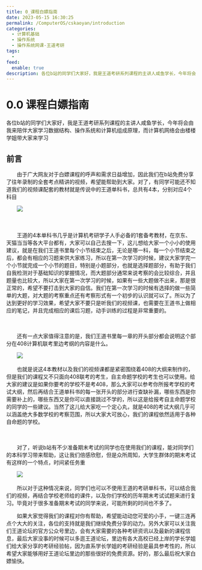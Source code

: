```yaml
---
title: 0_课程白嫖指南
date: 2023-05-15 16:30:25
permalink: /ComputerOS/cskaoyan/introduction
categories:
  - 计算机基础
  - 操作系统
  - 操作系统网课-王道考研
tags:
  - 
feed:
  enable: true
description: 各位b站的同学们大家好，我是王道考研系列课程的主讲人咸鱼学长，今年将会由我来陪伴大家学习数据结构、操作系统和计算机组成原理，而计算机网络会由楼楼学姐带大家来学习
---
```

# 0.0 课程白嫖指南

各位b站的同学们大家好，我是王道考研系列课程的主讲人咸鱼学长，今年将会由我来陪伴大家学习数据结构、操作系统和计算机组成原理，而计算机网络会由楼楼学姐带大家来学习
<!-- more -->

## 前言

　　由于广大网友对于白嫖课程的呼声和需求日益增加，因此我们在b站免费分享了往年录制的全套考点精讲的视频，希望能帮助到大家。对了，有同学可能还不知道我们的视频课配套的教材就是传说中的王道单科书，总共有4本，分别对应4个科目

　　![](https://image.peterjxl.com/blog/image-20221004094324-rveluu9.png)

　　‍

　　王道的4本单科书几乎是计算机考研学子人手必备的1套备考教材，在京东、天猫当当等各大平台都有，大家可以自己去搜一下，这儿想给大家一个小小的使用建议，就是在我们王道书里每个小节结束之后，无论是哪一科，每一个小节结束之后，都会有相应的习题来供大家练习，所以在第一次学习的时候，建议大家学完一个小节就完成一个小节的题目，特别是小题部分，也就是选择题部分，有助于我们自我检测对于基础知识的掌握情况，而大题部分通常来说考察的会比较综合，并且题量也比较大，所以大家在第一次学习的时候，如果有一些大题做不出来，那是很正常的，希望不要打击到大家的自信。我们在第一次学习的时候有选择的做一些简单的大题，对大题的考察重点还有考察形式有一个初步的认识就可以了。所以为了达到更好的学习效果，希望大家不要只是听我们的视频课，也需要在王道书上做相应的笔记，并且完成相应的课后习题，动手训练的过程是非常重要的。

　　‍

　　还有一点大家值得注意的是，我们王道书里每一章的开头部分都会说明这个部分在408计算机联考里边考纲的内容是什么。

　　![](https://image.peterjxl.com/blog/image-20221004094442-uwc5ndr.png)

　　也就是说这4本教材以及我们的视频课都是紧密围绕着408的大纲来制作的，但是我们的课程又不只面向408联考的考生，自主命题学校的考生也可以使用。给大家的建议是如果你要考的学校不是考408，那么大家可以参考你所报考学校的考试大纲，然后再结合王道单科书的每一张开头的部分进行查缺补漏，哪些东西是你需要补上的，哪些东西又是你可以直接跳过不学的，所以这是给报考自主命题学校的同学的一些建议。当然了这儿给大家吃一个定心丸，就是408的考试大纲几乎可以涵盖绝大多数学校的考察范围，所以大家大可放心，我们的课程依然适用于各种自命题的学校。

　　‍

　　对了，听说b站有不少准备期末考试的同学也在使用我们的课程，能对同学们的本科学习带来帮助，这让我们倍感欣慰，但是众所周知，大学生群体的期末考试有这样的一个特点，时间紧任务重

　　![](https://image.peterjxl.com/blog/image-20221004094745-kveckof.png)

　　所以对于这种情况来说，同学们也可以不使用王道的考研单科书，可以结合我们的视频，再结合学校老师给的课件，以及你们学校的历年期末考试试题来进行复习。毕竟对于很多准备期末考试的同学来说，可能所剩的时间也不多了。

　　如果大家觉得我们的课程对你有帮助，希望能动动您可爱的小手，一键三连再点个大大的关注，各位的支持就是我们继续免费分享的动力。另外大家可以关注我们王道论坛的官方公众号里边，会有大家需要的各种考研资讯以及最新的课程信息，最后大家没事的时候可以多逛王道论坛，里边有各大高校已经上岸的学长学姐们给大家分享的考研经验帖，因为直系学长学姐的考研经验是最具参考性的，所以希望大家能够用好王道论坛里边的那些很好的免费资源。好的，那么最后祝大家白嫖愉快。
